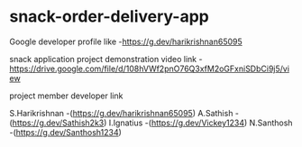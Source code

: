 # snack-order-delivery-app
Google developer profile like -https://g.dev/harikrishnan65095

snack application project demonstration video link -https://drive.google.com/file/d/108hVWf2pnO76Q3xfM2oGFxniSDbCi9j5/view

project member developer link

S.Harikrishnan -(https://g.dev/harikrishnan65095)
A.Sathish      -(https://g.dev/Sathish2k3)
I.Ignatius     -(https://g.dev/Vickey1234)
N.Santhosh     -(https://g.dev/Santhosh1234)
